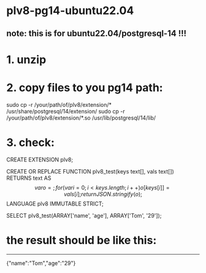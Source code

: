 # plv8-pg14-ubuntu22.04
##
## note: this is for ubuntu22.04/postgresql-14 !!!
##
# 1. unzip 
# 2. copy files to you pg14 path:  
sudo cp -r /your/path/of/plv8/extension/* /usr/share/postgresql/14/extension/
sudo cp -r /your/path/of/plv8/extension/*.so /usr/lib/postgresql/14/lib/
# 3. check:
CREATE EXTENSION plv8;

CREATE OR REPLACE FUNCTION plv8_test(keys text[], vals text[])
RETURNS text AS $$
var o = {};
for(var i=0; i<keys.length; i++){
o[keys[i]] = vals[i];
}
return JSON.stringify(o);
$$ LANGUAGE plv8 IMMUTABLE STRICT;

SELECT plv8_test(ARRAY['name', 'age'], ARRAY['Tom', '29']);

# the result should be like this:
---------------------------
{"name":"Tom","age":"29"}

